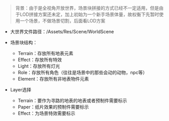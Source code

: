 <!--
 * @Author xiangqian
 * @Description 
 * @Date 2022-06-28 16:58:18
 * @FilePath /Doc/美术规范/场景搭建规范.md
-->
> 背景：由于是全视角开放世界，场景块拼接的方式已经不一定适用，但是由于LOD拼接方案还未定，加上初始为一个新手场景体量，故权衡下先暂时使用一个场景，不做场景切割，后面看LOD方案

- 大世界文件路径：/Assets/Res/Scene/WorldScene
- 场景块结构：
  - Terrain：存放所有地表元素
  - Effect：存放所有特效
  - Light：存放所有灯光
  - Role：存放所有角色（往往是场景中的那些会动的动物，npc等）
  - Element：存放所有非地表物件元素

- Layer选择
  - Terrain：要作为寻路的地表的地表或者预制件需要标示
  - Paper：纸片效果的预制件需要标示
  - Effect：为场景特效需要标示

